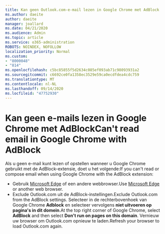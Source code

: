 ```yaml
---
title: Kan geen Outlook.com-e-mail lezen in Google Chrome met AdBlock
ms.author: daeite
author: daeite
manager: joallard
ms.date: 04/21/2020
ms.audience: Admin
ms.topic: article
ms.service: o365-administration
ROBOTS: NOINDEX, NOFOLLOW
localization_priority: Normal
ms.custom:
- "8000048"
- "814"
ms.openlocfilehash: c5bc85855f5d2634c085ef093ab71c98093931a2
ms.sourcegitcommit: c6692ce0fa1358ec3529e59ca0ecdfdea4cdc759
ms.translationtype: MT
ms.contentlocale: nl-NL
ms.lasthandoff: 09/14/2020
ms.locfileid: "47752930"
---
```

# <a name="cant-read-email-in-google-chrome-with-adblock"></a><span data-ttu-id="69cf7-102">Kan geen e-mails lezen in Google Chrome met AdBlock</span><span class="sxs-lookup"><span data-stu-id="69cf7-102">Can't read email in Google Chrome with AdBlock</span></span>

<span data-ttu-id="69cf7-103">Als u geen e-mail kunt lezen of opstellen wanneer u Google Chrome gebruikt met de AdBlock-extensie, doet u het volgende:</span><span class="sxs-lookup"><span data-stu-id="69cf7-103">If you can't read or compose email when using Google Chrome with the AdBlock extension:</span></span>

- <span data-ttu-id="69cf7-104">Gebruik [Microsoft Edge](https://go.microsoft.com/fwlink/p/?linkid=2001503&amp;clcid=0x409) of een andere webbrowser.</span><span class="sxs-lookup"><span data-stu-id="69cf7-104">Use [Microsoft Edge](https://go.microsoft.com/fwlink/p/?linkid=2001503&amp;clcid=0x409) or another web browser.</span></span>
- <span data-ttu-id="69cf7-105">Exclude Outlook.com uit de AdBlock-instellingen.</span><span class="sxs-lookup"><span data-stu-id="69cf7-105">Exclude Outlook.com from the AdBlock settings.</span></span> <span data-ttu-id="69cf7-106">Selecteer in de rechterbovenhoek van Google Chrome **Adblock** en selecteer vervolgens **niet uitvoeren op pagina's in dit domein**.</span><span class="sxs-lookup"><span data-stu-id="69cf7-106">At the top right corner of Google Chrome, select **AdBlock** and then select **Don't run on pages on this domain**.</span></span> <span data-ttu-id="69cf7-107">Vernieuw uw browser om Outlook.com opnieuw te laden.</span><span class="sxs-lookup"><span data-stu-id="69cf7-107">Refresh your browser to load Outlook.com again.</span></span>